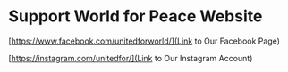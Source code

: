 # Support World for Peace Website

[https://www.facebook.com/unitedforworld/](Link to Our Facebook Page)

[https://instagram.com/unitedfor/](Link to Our Instagram Account)
